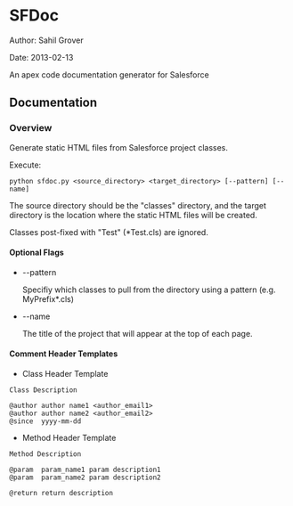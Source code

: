 SFDoc
=====

Author: Sahil Grover

Date:   2013-02-13

An apex code documentation generator for Salesforce

Documentation
-------------

### Overview

Generate static HTML files from Salesforce project classes.

Execute:

    python sfdoc.py <source_directory> <target_directory> [--pattern] [--name]

The source directory should be the "classes" directory, and the target directory is the location where the static HTML files will be created.

Classes post-fixed with "Test" (*Test.cls) are ignored.

#### Optional Flags

*    --pattern

     Specifiy which classes to pull from the directory using a pattern (e.g. MyPrefix*.cls)

*    --name

     The title of the project that will appear at the top of each page.

#### Comment Header Templates

*    Class Header Template

    Class Description

    @author author name1 <author_email1>
    @author author name2 <author_email2>
    @since	yyyy-mm-dd

*    Method Header Template

	Method Description

	@param	param_name1	param description1
	@param	param_name2	param description2

	@return	return description
